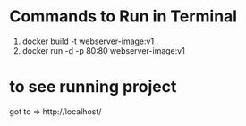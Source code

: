 # Commands to Run in Terminal
1. docker build -t webserver-image:v1 .
2. docker run -d -p 80:80 webserver-image:v1

# to see running project 
got to => http://localhost/
